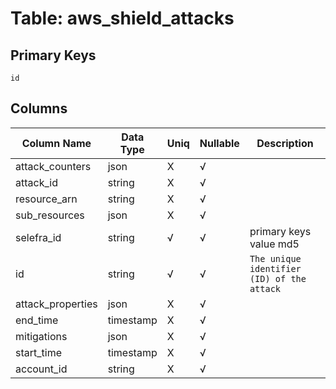 # Table: aws_shield_attacks

## Primary Keys 

```
id
```


## Columns 

|  Column Name   |  Data Type  | Uniq | Nullable | Description | 
|  ----  | ----  | ----  | ----  | ---- | 
| attack_counters | json | X | √ |  | 
| attack_id | string | X | √ |  | 
| resource_arn | string | X | √ |  | 
| sub_resources | json | X | √ |  | 
| selefra_id | string | √ | √ | primary keys value md5 | 
| id | string | √ | √ | `The unique identifier (ID) of the attack` | 
| attack_properties | json | X | √ |  | 
| end_time | timestamp | X | √ |  | 
| mitigations | json | X | √ |  | 
| start_time | timestamp | X | √ |  | 
| account_id | string | X | √ |  | 


